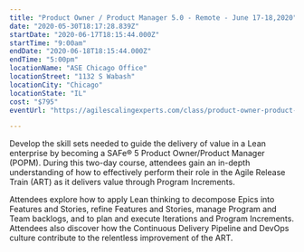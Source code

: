 ```yaml
---
title: "Product Owner / Product Manager 5.0 - Remote - June 17-18,2020"
date: "2020-05-30T18:17:28.839Z"
startDate: "2020-06-17T18:15:44.000Z"
startTime: "9:00am"
endDate: "2020-06-18T18:15:44.000Z"
endTime: "5:00pm"
locationName: "ASE Chicago Office"
locationStreet: "1132 S Wabash"
locationCity: "Chicago"
locationState: "IL"
cost: "$795"
eventUrl: "https://agilescalingexperts.com/class/product-owner-product-manager-5-0-guaranteed-to-run-remote-06-17-2020/"

---
```


Develop the skill sets needed to guide the delivery of value in a Lean enterprise by becoming a SAFe® 5 Product Owner/Product Manager (POPM). During this two-day course, attendees gain an in-depth understanding of how to effectively perform their role in the Agile Release Train (ART) as it delivers value through Program Increments.

Attendees explore how to apply Lean thinking to decompose Epics into Features and Stories, refine Features and Stories, manage Program and Team backlogs, and to plan and execute Iterations and Program Increments. Attendees also discover how the Continuous Delivery Pipeline and DevOps culture contribute to the relentless improvement of the ART.

